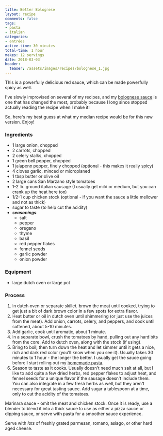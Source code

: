 ```yaml
---
title: Better Bolognese
layout: recipe
comments: false
tags:
- pasta
- italian
categories:
- entrées
active-time: 30 minutes
total-time: 1 hour
makes: 12 servings
date: 2018-03-03
header:
  teaser: /assets/images/recipes/bolognese_1.jpg
---
```

This is a powerfully delicious red sauce, which can be made powerfully spicy as well.

<!--more-->

I've slowly improvised on several of my recipes, and my [bolognese sauce](/recipes/bolognese/) is one that has changed the most, probably because I long since stopped actually reading the recipe when I make it!

So, here's my best guess at what my median recipe would be for this new version. Enjoy!

### Ingredients
+ 1 large onion, chopped
+ 2 carrots, chopped
+ 2 celery stalks, chopped
+ 1 green bell pepper, chopped
+ 1 jalapeno pepper, finely chopped (optional - this makes it really spicy)
+ 4 cloves garlic, minced or microplaned
+ 1 tbsp butter or olive oil
+ 2 large cans San Marzano style tomatoes
+ 1-2 lb. ground italian sausage (I usually get mild or medium, but you can crank up the heat here too)
+ 1/2-1 cup chicken stock (optional - if you want the sauce a little mellower and not as thick)
+ sugar to taste (to help cut the acidity)
+ ***seasonings***
  + salt
  + pepper
  + oregano
  + thyme
  + basil
  + red pepper flakes
  + fennel seeds
  + garlic powder
  + onion powder

### Equipment
+ large dutch oven or large pot

### Process
1. In dutch oven or separate skillet, brown the meat until cooked, trying to get just a bit of dark brown color in a few spots for extra flavor.
2. Heat butter or oil in dutch oven until shimmering (or just use the juices from the meat). Add onion, carrots, celery, and peppers, and cook until softened, about 5-10 minutes.
2. Add garlic, cook until aromatic, about 1 minute.
3. In a separate bowl, crush the tomatoes by hand, pulling out any hard bits from the core. Add to dutch oven, along with the stock (if using).
5. Bring to boil, then turn down the heat and let simmer until it gets a nice, rich and dark red color (you'll know when you see it). Usually takes 30 minutes to 1 hour - the longer the better. I usually get the sauce going before I start rolling out my [homemade pasta](/recipes/homemade-pasta/).
6. Season to taste as it cooks. Usually doesn't need much salt at all, but I like to add quite a few dried herbs, red pepper flakes to adjust heat, and fennel seeds for a unique flavor if the sausage doesn't include them. You can also integrate in a few fresh herbs as well, but they aren't necessary for great tasting sauce. Add sugar a tablespoon at a time, only to cut the acidity of the tomatoes.

Marinara sauce - omit the meat and chicken stock. Once it is ready, use a blender to blend it into a thick sauce to use as either a pizza sauce or dipping sauce, or serve with pasta for a smoother sauce experience.

Serve with _lots_ of freshly grated parmesan, romano, asiago, or other hard aged cheese.
